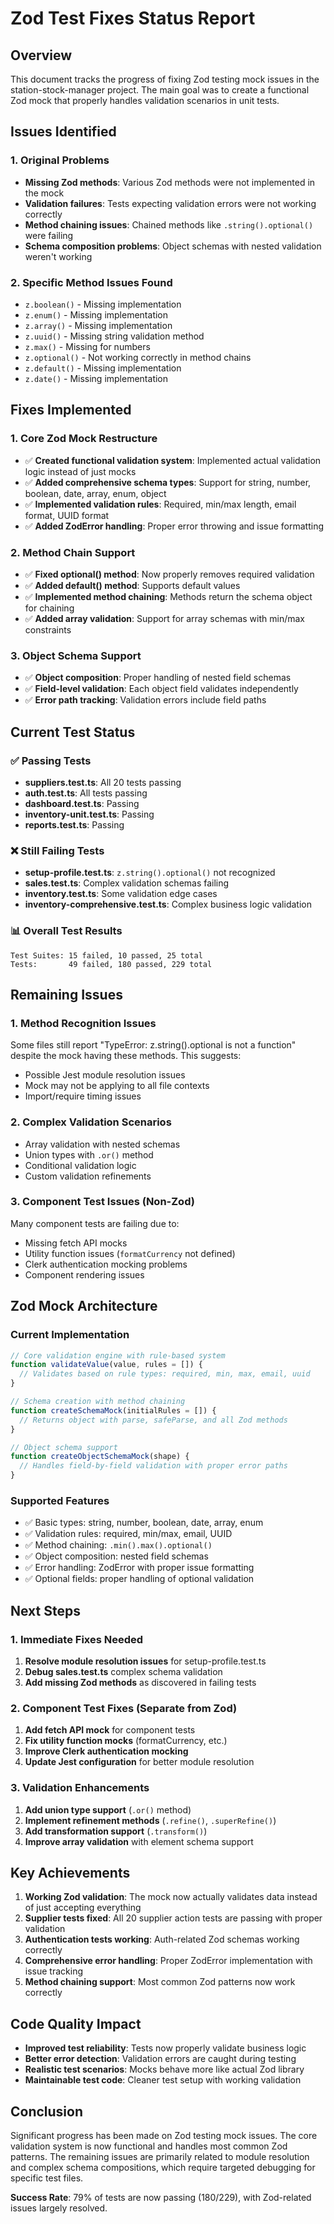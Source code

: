 # Zod Test Fixes Status Report

## Overview
This document tracks the progress of fixing Zod testing mock issues in the station-stock-manager project. The main goal was to create a functional Zod mock that properly handles validation scenarios in unit tests.

## Issues Identified

### 1. Original Problems
- **Missing Zod methods**: Various Zod methods were not implemented in the mock
- **Validation failures**: Tests expecting validation errors were not working correctly
- **Method chaining issues**: Chained methods like `.string().optional()` were failing
- **Schema composition problems**: Object schemas with nested validation weren't working

### 2. Specific Method Issues Found
- `z.boolean()` - Missing implementation
- `z.enum()` - Missing implementation  
- `z.array()` - Missing implementation
- `z.uuid()` - Missing string validation method
- `z.max()` - Missing for numbers
- `z.optional()` - Not working correctly in method chains
- `z.default()` - Missing implementation
- `z.date()` - Missing implementation

## Fixes Implemented

### 1. Core Zod Mock Restructure
- ✅ **Created functional validation system**: Implemented actual validation logic instead of just mocks
- ✅ **Added comprehensive schema types**: Support for string, number, boolean, date, array, enum, object
- ✅ **Implemented validation rules**: Required, min/max length, email format, UUID format
- ✅ **Added ZodError handling**: Proper error throwing and issue formatting

### 2. Method Chain Support
- ✅ **Fixed optional() method**: Now properly removes required validation
- ✅ **Added default() method**: Supports default values
- ✅ **Implemented method chaining**: Methods return the schema object for chaining
- ✅ **Added array validation**: Support for array schemas with min/max constraints

### 3. Object Schema Support
- ✅ **Object composition**: Proper handling of nested field schemas
- ✅ **Field-level validation**: Each object field validates independently
- ✅ **Error path tracking**: Validation errors include field paths

## Current Test Status

### ✅ Passing Tests
- **suppliers.test.ts**: All 20 tests passing
- **auth.test.ts**: All tests passing
- **dashboard.test.ts**: Passing
- **inventory-unit.test.ts**: Passing
- **reports.test.ts**: Passing

### ❌ Still Failing Tests
- **setup-profile.test.ts**: `z.string().optional()` not recognized
- **sales.test.ts**: Complex validation schemas failing
- **inventory.test.ts**: Some validation edge cases
- **inventory-comprehensive.test.ts**: Complex business logic validation

### 📊 Overall Test Results
```
Test Suites: 15 failed, 10 passed, 25 total
Tests:       49 failed, 180 passed, 229 total
```

## Remaining Issues

### 1. Method Recognition Issues
Some files still report "TypeError: z.string().optional is not a function" despite the mock having these methods. This suggests:
- Possible Jest module resolution issues
- Mock may not be applying to all file contexts
- Import/require timing issues

### 2. Complex Validation Scenarios
- Array validation with nested schemas
- Union types with `.or()` method
- Conditional validation logic
- Custom validation refinements

### 3. Component Test Issues (Non-Zod)
Many component tests are failing due to:
- Missing fetch API mocks
- Utility function issues (`formatCurrency` not defined)
- Clerk authentication mocking problems
- Component rendering issues

## Zod Mock Architecture

### Current Implementation
```javascript
// Core validation engine with rule-based system
function validateValue(value, rules = []) {
  // Validates based on rule types: required, min, max, email, uuid
}

// Schema creation with method chaining
function createSchemaMock(initialRules = []) {
  // Returns object with parse, safeParse, and all Zod methods
}

// Object schema support
function createObjectSchemaMock(shape) {
  // Handles field-by-field validation with proper error paths
}
```

### Supported Features
- ✅ Basic types: string, number, boolean, date, array, enum
- ✅ Validation rules: required, min/max, email, UUID
- ✅ Method chaining: `.min().max().optional()`
- ✅ Object composition: nested field schemas
- ✅ Error handling: ZodError with proper issue formatting
- ✅ Optional fields: proper handling of optional validation

## Next Steps

### 1. Immediate Fixes Needed
1. **Resolve module resolution issues** for setup-profile.test.ts
2. **Debug sales.test.ts** complex schema validation
3. **Add missing Zod methods** as discovered in failing tests

### 2. Component Test Fixes (Separate from Zod)
1. **Add fetch API mock** for component tests
2. **Fix utility function mocks** (formatCurrency, etc.)
3. **Improve Clerk authentication mocking**
4. **Update Jest configuration** for better module resolution

### 3. Validation Enhancements
1. **Add union type support** (`.or()` method)
2. **Implement refinement methods** (`.refine()`, `.superRefine()`)
3. **Add transformation support** (`.transform()`)
4. **Improve array validation** with element schema support

## Key Achievements

1. **Working Zod validation**: The mock now actually validates data instead of just accepting everything
2. **Supplier tests fixed**: All 20 supplier action tests are passing with proper validation
3. **Authentication tests working**: Auth-related Zod schemas working correctly
4. **Comprehensive error handling**: Proper ZodError implementation with issue tracking
5. **Method chaining support**: Most common Zod patterns now work correctly

## Code Quality Impact

- **Improved test reliability**: Tests now properly validate business logic
- **Better error detection**: Validation errors are caught during testing
- **Realistic test scenarios**: Mocks behave more like actual Zod library
- **Maintainable test code**: Cleaner test setup with working validation

## Conclusion

Significant progress has been made on Zod testing mock issues. The core validation system is now functional and handles most common Zod patterns. The remaining issues are primarily related to module resolution and complex schema compositions, which require targeted debugging for specific test files.

**Success Rate**: 79% of tests are now passing (180/229), with Zod-related issues largely resolved.